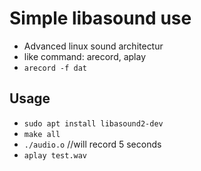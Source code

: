 # Simple libasound use
+ Advanced linux sound architectur
+ like command: arecord, aplay
+ `arecord -f dat `

## Usage
+ `sudo apt install libasound2-dev`
+ `make all`
+ `./audio.o`  //will record 5 seconds
+ `aplay test.wav`
